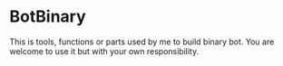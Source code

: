 # BotBinary
This is tools, functions or parts used by me to build binary bot. You are welcome to use it but with your own responsibility. 



